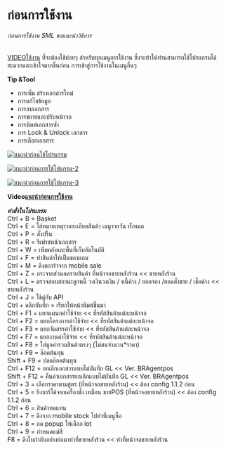 # ก่อนการใช้งาน

###### ก่อนการใช้งาน SML ขอแนะนำวิธิการ
[VIDEOใช้งาน](https://youtu.be/xuuTUjubGJ4) ที่จะต้องใช้บ่อยๆ
สำหรับทุกเมนูการใช้งาน
ซึ่งจะทำให้ท่านสามารถใช้โปรแกรมได้สะดวกและเข้าใจมากขึ้นก่อน
การเข้าสู่การใช้งานในเมนูอื่นๆ

**Tip &Tool**

  * การเพิ่ม สร้างเอกสารใหม่
  * การแก้ไขข้อมูล
  * การลบเอกสาร
  * การขยายและปรับหน้าจอ
  * การพิมพ์เอกสารซ้ำ
  * การ Lock & Unlock เอกสาร
  * การเลือกเอกสาร



[![แนะนำก่อนใช้โปรแกรม](http://www.smlaccount.com/manual/wp-content/uploads/2017/11/แนะนำก่อนใช้โปรแกรม.jpg)](http://www.smlaccount.com/manual/wp-content/uploads/2017/11/แนะนำก่อนใช้โปรแกรม.jpg)

[![แนะนำก่อนการใช้โปแกรม-2](http://www.smlaccount.com/manual/wp-content/uploads/2017/11/แนะนำก่อนการใช้โปแกรม-2.jpg)](http://www.smlaccount.com/manual/wp-content/uploads/2017/11/แนะนำก่อนการใช้โปแกรม-2.jpg)

[![แนะนำก่อนการใช้โปแกรม-3](http://www.smlaccount.com/manual/wp-content/uploads/2017/11/แนะนำก่อนการใช้โปแกรม-3.jpg)](http://www.smlaccount.com/manual/wp-content/uploads/2017/11/แนะนำก่อนการใช้โปแกรม-3.jpg)



**Video[แนะนำก่อนการใช้งาน ](https://youtu.be/xuuTUjubGJ4)**

*****คำสั่งในโปรแกรม*****  
Ctrl + B = Basket  
Ctrl + E = ใส่หมายเหตุรายละเอียดสินค้า เมนูรายวัน ทั้งหมด  
Ctrl + P = สั่งปริ้น  
Ctrl + R = รีเฟรชหน้าเอกสาร  
Ctrl + W = เพิ่มคลังและพื้นที่เก็บอัตโนมัติ  
Ctrl + F = ทำสินค้าให้เป็นของแถม  
Ctrl + M = ดึงตะกร้าจาก mobile sale  
Ctrl + Z = กระจายส่วนลดรายสินค้า ที่หน้าจอขายหลังร้าน << ขายหลังร้าน  
Ctrl + L = ตรวจสอบสถานะลูกหนี้ วงเงินวงเงิน / หนี้ค้าง / ยอดจอง /ยอดสั่งขาย /
เช็คค้าง << ขายหลังร้าน  
Ctrl + J = ใช้คู่กับ API  
Ctrl + คลิกบันทึก = เรียกให้หน้าพิมพ์ขึ้นมา  
Ctrl + F1 = แยกแผนกค่าใช้จ่าย << ที่รหัสสินค้าแต่ละหน้าจอ  
Ctrl + F2 = แยกโครงการค่าใช้จ่าย << ที่รหัสสินค้าแต่ละหน้าจอ  
Ctrl + F3 = แยกจัดสรรค่าใช้จ่าย << ที่รหัสสินค้าแต่ละหน้าจอ  
Ctrl + F7 = แยกงานค่าใช้จ่าย << ที่รหัสสินค้าแต่ละหน้าจอ  
Ctrl + F8 = ใส่มูลค่ารวมสินค้าตรงๆ (ไม่สนจำนวน*ราคา)  
Ctrl + F9 = ล๊อคต้นทุน  
Shift + F9 = ปลดล๊อคต้นทุน  
Ctrl + F12 = ยกเลิกเอกสารแบบไม่บันทึก GL << Ver. BRAgentpos  
Shift + F12 = คืนค่าเอกสารยกเลิกแบบไม่บันทึก GL << Ver. BRAgentpos  
Ctrl + 3 = เลือกราคาตามสูตร (ที่หน้าจอขายหลังร้าน) << ต้อง config 1.1.2 ก่อน  
Ctrl + 5 = ยิงบาร์โค้จากเครื่องชั่ง เหมือน ขายPOS (ที่หน้าจอขายหลังร้าน) <<
ต้อง config 1.1.2 ก่อน  
Ctrl + 6 = สินค้าทดแทน  
Ctrl + 7 = ดึงจาก mobile stock ไปทำที่เมนูซื้อ  
Ctrl + 8 = กด popup ให้เลือก lot  
Ctrl + 9 = กำหนดแม่สี  
F8 = ดึงใบกำกับอย่างย่อมาทำที่ขายหลังร้าน << ทำที่หน้าจอขายหลังร้าน


